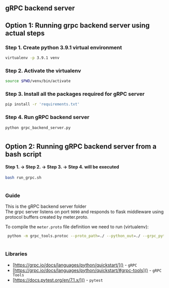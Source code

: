 ## gRPC backend server

## Option 1: Running grpc backend server using actual steps

### Step 1. Create python 3.9.1 virtual environment

```bash
virtualenv -p 3.9.1 venv
```

### Step 2. Activate the virtualenv

```bash
source $PWD/venv/bin/activate
```

### Step 3. Install all the packages required for gRPC server

```bash
pip install -r 'requirements.txt'
```

### Step 4. Run gRPC backend server

```bash
python grpc_backend_server.py
```

#

## Option 2: Running gRPC backend server from a bash script

#### Step 1. -> Step 2. -> Step 3. -> Step 4. will be executed

```bash
bash run_grpc.sh
```

#

### Guide

This is the gRPC backend server folder \
The grpc server listens on port `9090` and responds to flask middleware using protocol buffers created by meter.proto.

To compile the `meter.proto` file definition we need to run (virtualenv):

```bash
 python -m grpc_tools.protoc --proto_path=./ --python_out=./ --grpc_python_out=./ ./protos/meter.proto
```

#

### Libraries

- [https://grpc.io/docs/languages/python/quickstart/]() - `gRPC`
- [https://grpc.io/docs/languages/python/quickstart/#grpc-tools]() - `gRPC Tools`
- [https://docs.pytest.org/en/7.1.x/]() - `pytest`
